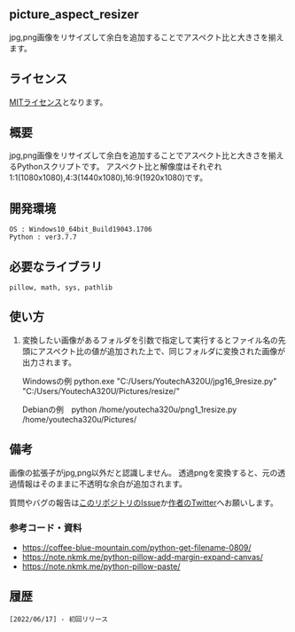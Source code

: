 ## picture_aspect_resizer

jpg,png画像をリサイズして余白を追加することでアスペクト比と大きさを揃えます。

## ライセンス
[MITライセンス](https://github.com/YoutechA320U/picture_aspect_resizer/blob/master/LICENSE)となります。

## 概要
jpg,png画像をリサイズして余白を追加することでアスペクト比と大きさを揃えるPythonスクリプトです。
アスペクト比と解像度はそれぞれ1:1(1080x1080),4:3(1440x1080),16:9(1920x1080)です。

## 開発環境
    OS : Windows10_64bit_Build19043.1706
    Python : ver3.7.7

## 必要なライブラリ
    pillow, math, sys, pathlib

## 使い方

1. 変換したい画像があるフォルダを引数で指定して実行するとファイル名の先頭にアスペクト比の値が追加された上で、同じフォルダに変換された画像が出力されます。

   Windowsの例 python.exe "C:/Users/YoutechA320U/jpg16_9resize.py" "C:/Users/YoutechA320U/Pictures/resize/"

   Debianの例　python /home/youtecha320u/png1_1resize.py /home/youtecha320u/Pictures/

## 備考
画像の拡張子がjpg,png以外だと認識しません。
透過pngを変換すると、元の透過情報はそのままに不透明な余白が追加されます。

質問やバグの報告は[このリポジトリのIssue](https://github.com/YoutechA320U/picture_aspect_resizer/issues)か[作者のTwitter](https://twitter.com/YoutechA320U)へお願いします。

### 参考コード・資料
 * <https://coffee-blue-mountain.com/python-get-filename-0809/>  
 * <https://note.nkmk.me/python-pillow-add-margin-expand-canvas/>  
 * <https://note.nkmk.me/python-pillow-paste/>


## 履歴
    [2022/06/17] - 初回リリース
